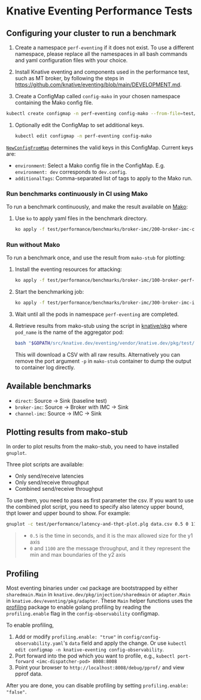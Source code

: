 # Knative Eventing Performance Tests

## Configuring your cluster to run a benchmark

1. Create a namespace `perf-eventing` if it does not exist. To use a different
   namespace, please replace all the namespaces in all bash commands and yaml
   configuration files with your choice.

1. Install Knative eventing and components used in the performance test, such as
   MT broker, by following the steps in
   <https://github.com/knative/eventing/blob/main/DEVELOPMENT.md>.

1. Create a ConfigMap called `config-mako` in your chosen namespace containing
   the Mako config file.

```sh
kubectl create configmap -n perf-eventing config-mako --from-file=test/performance/benchmarks/<benchmark>/dev.config
```

1. Optionally edit the ConfigMap to set additional keys.

   ```sh
   kubectl edit configmap -n perf-eventing config-mako
   ```

[`NewConfigFromMap`](https://github.com/knative/pkg/blob/main/test/mako/config/configmap.go#L53)
determines the valid keys in this ConfigMap. Current keys are:

- `environment`: Select a Mako config file in the ConfigMap. E.g.
  `environment: dev` corresponds to `dev.config`.
- `additionalTags`: Comma-separated list of tags to apply to the Mako run.

### Run benchmarks continuously in CI using Mako

To run a benchmark continuously, and make the result available on
[Mako](https://mako.dev/project?name=Knative):

1. Use `ko` to apply yaml files in the benchmark directory.

   ```sh
   ko apply -f test/performance/benchmarks/broker-imc/200-broker-imc-continuous-load-setup.yaml
   ```

### Run without Mako

To run a benchmark once, and use the result from `mako-stub` for plotting:

1. Install the eventing resources for attacking:

   ```sh
   ko apply -f test/performance/benchmarks/broker-imc/100-broker-perf-setup.yaml
   ```

1. Start the benchmarking job:

   ```sh
   ko apply -f test/performance/benchmarks/broker-imc/300-broker-imc-increasing-load-setup.yaml
   ```

1. Wait until all the pods in namespace `perf-eventing` are completed.

1. Retrieve results from mako-stub using the script in
   [knative/pkg](https://github.com/knative/pkg/blob/main/test/mako/stub-sidecar/read_results.sh)
   where `pod_name` is the name of the aggregator pod:

   ```sh
   bash "$GOPATH/src/knative.dev/eventing/vendor/knative.dev/pkg/test/mako/stub-sidecar/read_results.sh" "$pod_name" perf-eventing ${mako_port:-10001} ${timeout:-120} ${retries:-100} ${retries_interval:-10} "$output_file"
   ```

   This will download a CSV with all raw results. Alternatively you can remove
   the port argument `-p` in `mako-stub` container to dump the output to
   container log directly.

## Available benchmarks

- `direct`: Source -> Sink (baseline test)
- `broker-imc`: Source -> Broker with IMC -> Sink
- `channel-imc`: Source -> IMC -> Sink

## Plotting results from mako-stub

In order to plot results from the mako-stub, you need to have installed
`gnuplot`.

Three plot scripts are available:

- Only send/receive latencies
- Only send/receive throughput
- Combined send/receive throughput

To use them, you need to pass as first parameter the csv. If you want to use the
combined plot script, you need to specify also latency upper bound, thpt lower
and upper bound to show. For example:

```sh
gnuplot -c test/performance/latency-and-thpt-plot.plg data.csv 0.5 0 1100
```

> - `0.5` is the time in seconds, and it is the max allowed size for the y1 axis
> - `0` and `1100` are the message throughput, and it they represent the min and max boundaries of the y2 axis

## Profiling

Most eventing binaries under `cmd` package are bootstrapped by either
`sharedmain.Main` in `knative.dev/pkg/injection/sharedmain` or `adapter.Main` in
`knative.dev/eventing/pkg/adapter`. These `Main` helper functions uses the
[profiling](https://github.com/knative/pkg/blob/main/profiling/server.go)
package to enable golang profiling by reading the `profiling.enable` flag in the
`config-observability` configmap.

To enable profiling,

1. Add or modify `profiling.enable: "true"` in
   `config/config-observability.yaml`'s `data` field and apply the change. Or
   use `kubectl edit configmap -n knative-eventing config-observability`.
2. Port forward into the pod which you want to profile, e.g.,
   `kubectl port-forward <imc-dispatcher-pod> 8008:8008`
3. Point your browser to `http://localhost:8008/debug/pprof/` and view pprof
   data.

After you are done, you can disable profiling by setting
`profiling.enable: "false"`.

